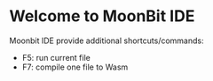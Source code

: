 # Welcome to MoonBit IDE

Moonbit IDE provide additional shortcuts/commands:

- F5: run current file
- F7: compile one file to Wasm
